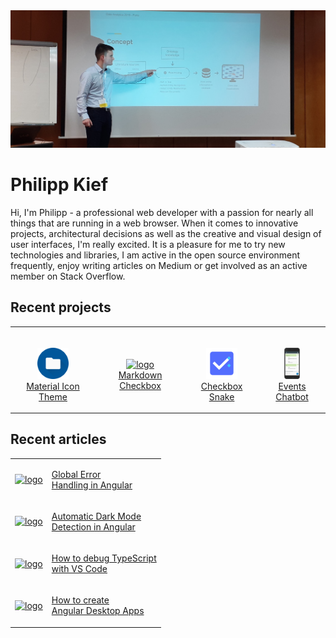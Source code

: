<img src="https://raw.githubusercontent.com/PKief/pkief/master/images/background.jpg">

# Philipp Kief

Hi, I'm Philipp - a professional web developer with a passion for nearly all things that are running in a web browser. When it comes to innovative projects, architectural decisions as well as the creative and visual design of user interfaces, I'm really excited. It is a pleasure for me to try new technologies and libraries, I am active in the open source environment frequently, enjoy writing articles on Medium or get involved as an active member on Stack Overflow.

## Recent projects

<table>
    <tr>
        <td>
            <p align="center">
            <a href="https://github.com/PKief/vscode-material-icon-theme">
            <br>
                <img src="https://raw.githubusercontent.com/PKief/vscode-material-icon-theme/master/logo.png" alt="logo" height="50">
            <br>
            Material Icon Theme
            <br>
            </a>
            </p>
        </td>
        <td>
            <p align="center">
            <a href="https://github.com/PKief/vscode-markdown-checkbox">
            <br>
                <img src="https://raw.githubusercontent.com/PKief/vscode-markdown-checkbox/master/logo.png" alt="logo" height="50">
            <br>
            Markdown Checkbox
            <br>
            </a>
            </p>
        </td>
        <td>
            <p align="center">
            <a href="https://github.com/PKief/checkbox-snake">
            <br>
                <img src="https://raw.githubusercontent.com/PKief/checkbox-snake/master/logo.png" alt="logo" height="50">
            <br>
            Checkbox Snake
            <br>
            </a>
            </p>
        </td>
        <td>
            <p align="center">
            <a href="https://github.com/PKief/angular-events-chatbot">
            <br>
                <img src="https://github.com/PKief/angular-events-chatbot/raw/master/images/screenshot_01.png" alt="logo" height="50">
            <br>
            Events Chatbot
            <br>
            </a>
            </p>
        </td>
    </tr>
</table>

## Recent articles

<table>
    <tr>
        <td>
            <a href="https://medium.com/@PhilippKief/global-error-handling-in-angular-ea395ce174b1">            
                <img src="https://miro.medium.com/max/4800/1*2hTxY3GqPjd0vexILRsgmQ.png" alt="logo" width="100">
        </a>
        </td>
        <td>
        <p><a href="https://medium.com/@PhilippKief/global-error-handling-in-angular-ea395ce174b1">Global Error <br>Handling in Angular</a></p>
        </td>
        </tr>
        <tr>
        <td>
            <a href="https://medium.com/@PhilippKief/automatic-dark-mode-detection-in-angular-material-8342917885a0">            
                <img src="https://miro.medium.com/max/4800/1*DILtWhS2eUBnFqUR7tXxtg.png" alt="logo" width="100">
        </a>
        </td>
        <td>
        <p><a href="https://medium.com/@PhilippKief/automatic-dark-mode-detection-in-angular-material-8342917885a0">Automatic Dark Mode <br>Detection in Angular</a></p>
        </td>
        </tr>
        <tr>
        <td>
            <a href="https://medium.com/@PhilippKief/how-to-debug-typescript-with-vs-code-9cec93b4ae56">            
                <img src="https://miro.medium.com/max/3524/1*uSrSYdCfkd6ccC4Sc-rmsA.png" alt="logo" width="100">
        </a>
        </td>
        <td>
        <p><a href="https://medium.com/@PhilippKief/how-to-debug-typescript-with-vs-code-9cec93b4ae56">How to debug TypeScript <br>with VS Code</a></p>
        </td>
        </tr>
        <tr>
        <td>
            <a href="https://medium.com/@PhilippKief/angular-desktop-apps-a9ce9e3574e8">            
                <img src="https://miro.medium.com/max/2400/1*SyKFADUT9a6oGvKLrDBC6g.png" alt="logo" width="100">
        </a>
        </td>
        <td>
        <p><a href="https://medium.com/@PhilippKief/angular-desktop-apps-a9ce9e3574e8">How to create <br>Angular Desktop Apps</a></p>
        </td>
        </tr>
</table>

<!-- - [Global Error Handling in Angular](https://medium.com/@PhilippKief/global-error-handling-in-angular-ea395ce174b1)
- [Automatic Dark Mode Detection in Angular](https://medium.com/@PhilippKief/automatic-dark-mode-detection-in-angular-material-8342917885a0)
- [How to debug TypeScript with VS Code](https://medium.com/@PhilippKief/how-to-debug-typescript-with-vs-code-9cec93b4ae56)
- [How to create Angular Desktop Apps](https://medium.com/@PhilippKief/angular-desktop-apps-a9ce9e3574e8) -->

<!-- [![Twitter](https://img.shields.io/twitter/url/https/twitter.com/PhilippKief.svg?style=social&label=Follow%20Philipp%20Kief)](https://twitter.com/PhilippKief) -->

